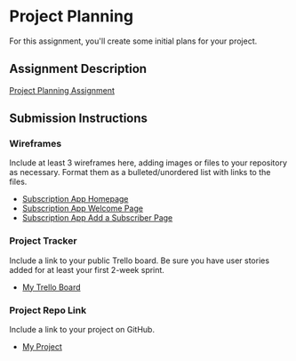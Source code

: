 # Project Planning
For this assignment, you'll create some initial plans for your project.

## Assignment Description
[Project Planning Assignment](https://education.launchcode.org/liftoff/modules/assignments/project-planning)

## Submission Instructions

### Wireframes

Include at least 3 wireframes here, adding images or files to your repository as necessary. Format them as a bulleted/unordered list with links to the files.

- [Subscription App Homepage](https://github.com/johngibbs110/liftoff-assignments/blob/master/P3-Project_Planning/Subscription%20App%20Homepage.pdf) 
- [Subscription App Welcome Page](https://github.com/johngibbs110/liftoff-assignments/blob/master/P3-Project_Planning/Subscription%20App%20Welcome%20Page.pdf)
- [Subscription App Add a Subscriber Page](https://github.com/johngibbs110/liftoff-assignments/blob/master/P3-Project_Planning/Subscription%20App%20Add%20a%20Subscriber%20Page.pdf)

### Project Tracker

Include a link to your public Trello board. Be sure you have user stories added for at least your first 2-week sprint.

- [My Trello Board](https://trello.com/b/KZINYRVG/capstone)

### Project Repo Link

Include a link to your project on GitHub.

- [My Project](https://github.com/johngibbs110/subscription-app.git)
